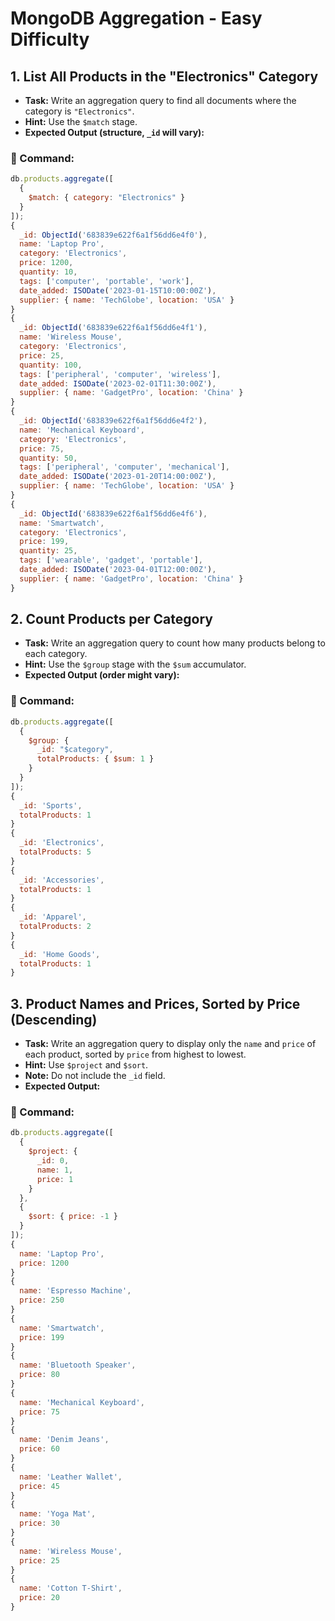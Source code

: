 # MongoDB Aggregation - Easy Difficulty

## 1. List All Products in the "Electronics" Category

- **Task:** Write an aggregation query to find all documents where the category is `"Electronics"`.
- **Hint:** Use the `$match` stage.
- **Expected Output (structure, `_id` will vary):**

### 🔹 Command:
```js
db.products.aggregate([
  {
    $match: { category: "Electronics" }
  }
]);
{
  _id: ObjectId('683839e622f6a1f56dd6e4f0'),
  name: 'Laptop Pro',
  category: 'Electronics',
  price: 1200,
  quantity: 10,
  tags: ['computer', 'portable', 'work'],
  date_added: ISODate('2023-01-15T10:00:00Z'),
  supplier: { name: 'TechGlobe', location: 'USA' }
}
{
  _id: ObjectId('683839e622f6a1f56dd6e4f1'),
  name: 'Wireless Mouse',
  category: 'Electronics',
  price: 25,
  quantity: 100,
  tags: ['peripheral', 'computer', 'wireless'],
  date_added: ISODate('2023-02-01T11:30:00Z'),
  supplier: { name: 'GadgetPro', location: 'China' }
}
{
  _id: ObjectId('683839e622f6a1f56dd6e4f2'),
  name: 'Mechanical Keyboard',
  category: 'Electronics',
  price: 75,
  quantity: 50,
  tags: ['peripheral', 'computer', 'mechanical'],
  date_added: ISODate('2023-01-20T14:00:00Z'),
  supplier: { name: 'TechGlobe', location: 'USA' }
}
{
  _id: ObjectId('683839e622f6a1f56dd6e4f6'),
  name: 'Smartwatch',
  category: 'Electronics',
  price: 199,
  quantity: 25,
  tags: ['wearable', 'gadget', 'portable'],
  date_added: ISODate('2023-04-01T12:00:00Z'),
  supplier: { name: 'GadgetPro', location: 'China' }
}

```


## 2. Count Products per Category

- **Task:** Write an aggregation query to count how many products belong to each category.
- **Hint:** Use the `$group` stage with the `$sum` accumulator.
- **Expected Output (order might vary):**

###  🔹 Command:
```js
db.products.aggregate([
  {
    $group: {
      _id: "$category",
      totalProducts: { $sum: 1 }
    }
  }
]);
{
  _id: 'Sports',
  totalProducts: 1
}
{
  _id: 'Electronics',
  totalProducts: 5
}
{
  _id: 'Accessories',
  totalProducts: 1
}
{
  _id: 'Apparel',
  totalProducts: 2
}
{
  _id: 'Home Goods',
  totalProducts: 1
}
```
## 3. Product Names and Prices, Sorted by Price (Descending)

- **Task:** Write an aggregation query to display only the `name` and `price` of each product, sorted by `price` from highest to lowest.
- **Hint:** Use `$project` and `$sort`.
- **Note:** Do not include the `_id` field.
- **Expected Output:**

### 🔹 Command:
```js
db.products.aggregate([
  {
    $project: {
      _id: 0,
      name: 1,
      price: 1
    }
  },
  {
    $sort: { price: -1 }
  }
]);
{
  name: 'Laptop Pro',
  price: 1200
}
{
  name: 'Espresso Machine',
  price: 250
}
{
  name: 'Smartwatch',
  price: 199
}
{
  name: 'Bluetooth Speaker',
  price: 80
}
{
  name: 'Mechanical Keyboard',
  price: 75
}
{
  name: 'Denim Jeans',
  price: 60
}
{
  name: 'Leather Wallet',
  price: 45
}
{
  name: 'Yoga Mat',
  price: 30
}
{
  name: 'Wireless Mouse',
  price: 25
}
{
  name: 'Cotton T-Shirt',
  price: 20
}


